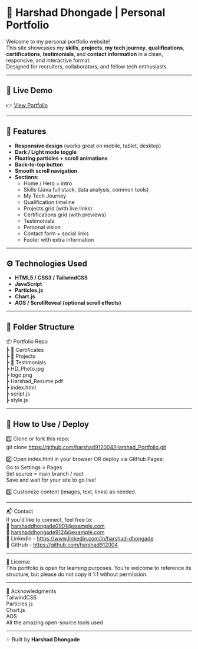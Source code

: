 # 🚀 Harshad Dhongade | Personal Portfolio

Welcome to my personal portfolio website!  
This site showcases my **skills**, **projects**, **my tech journey**, **qualifications**, **certifications**, **testimonials**, and **contact information** in a clean, responsive, and interactive format.  
Designed for recruiters, collaborators, and fellow tech enthusiasts.

---

## 🌟 Live Demo
👉 [View Portfolio](https://harshad912004.github.io/Harshad_Portfolio/)

---

## 📌 Features

- **Responsive design** (works great on mobile, tablet, desktop)
- **Dark / Light mode toggle**
- **Floating particles + scroll animations**
- **Back-to-top button**
- **Smooth scroll navigation**
- **Sections:**
  - Home / Hero + intro
  - Skills (Java full stack, data analysis, common tools)
  - My Tech Journey
  - Qualification timeline
  - Projects grid (with live links)
  - Certifications grid (with previews)
  - Testimonials
  - Personal vision
  - Contact form + social links
  - Footer with extra information

---

## ⚙ Technologies Used

- **HTML5 / CSS3 / TailwindCSS**
- **JavaScript**
- **Particles.js**
- **Chart.js**
- **AOS / ScrollReveal (optional scroll effects)**

---

## 📁 Folder Structure
📦 Portfolio Repo  
┣ 📂 Certificates  
┣ 📂 Projects  
┣ 📂 Testimonials  
┣ HD_Photo.jpg  
┣ logo.png  
┣ Harshad_Resume.pdf  
┣ index.html  
┣ script.js  
┣ style.js  

---

## 📌 How to Use / Deploy

1️⃣ Clone or fork this repo:  
git clone https://github.com/harshad912004/Harshad_Portfolio.git  

2️⃣ Open index.html in your browser OR deploy via GitHub Pages:  
Go to Settings > Pages  
Set source = main branch / root  
Save and wait for your site to go live!  

3️⃣ Customize content (images, text, links) as needed.  

---

📬 Contact  
If you'd like to connect, feel free to:  
💌 harshaddhongade0901@example.com  
💌 harshaddhongade9124@example.com  
🔗 LinkedIn - https://www.linkedin.com/in/harshad-dhongade  
🔗 GitHub - https://github.com/harshad912004  

---

📄 License  
This portfolio is open for learning purposes. You’re welcome to reference its structure, but please do not copy it 1:1 without permission.  

---

🙌 Acknowledgments  
TailwindCSS  
Particles.js  
Chart.js  
AOS  
All the amazing open-source tools used  

---

✨ Built by **Harshad Dhongade**
